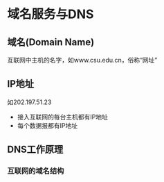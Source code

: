 # 域名服务与DNS



## 域名(Domain Name)

互联网中主机的名字，如www.csu.edu.cn，俗称“网址”

## IP地址

如202.197.51.23

- 接入互联网的每台主机都有IP地址
- 每个数据报都有IP地址

## DNS工作原理

### 互联网的域名结构

